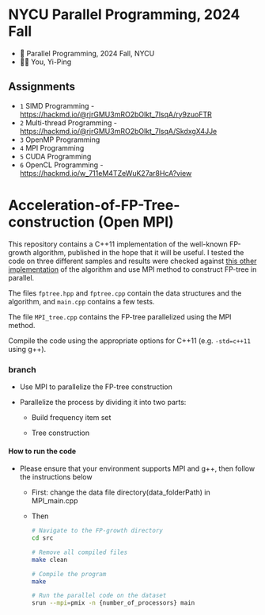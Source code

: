 # NYCU Parallel Programming, 2024 Fall

- 📖 Parallel Programming, 2024 Fall, NYCU
- 🧑‍🏫 You, Yi-Ping

Assignments
---

- `1` SIMD Programming - https://hackmd.io/@rjrGMU3mRO2bOlkt_7lsqA/ry9zuoFTR
- `2` Multi-thread Programming - https://hackmd.io/@rjrGMU3mRO2bOlkt_7lsqA/SkdxgX4JJe
- `3` OpenMP Programming
- `4` MPI Programming
- `5` CUDA Programming
- `6` OpenCL Programming - https://hackmd.io/w_711eM4TZeWuK27ar8HcA?view
   
# Acceleration-of-FP-Tree-construction (Open MPI)

This repository contains a C++11 implementation of the well-known FP-growth algorithm, published in the hope that it will be useful. I tested the code on three different samples and results were checked against [this other implementation](http://www.borgelt.net/fpgrowth.html) of the algorithm and use MPI method to construct FP-tree in parallel.

The files `fptree.hpp` and `fptree.cpp` contain the data structures and the algorithm, and `main.cpp` contains a few tests.

The file `MPI_tree.cpp` contains the FP-tree parallelized using the MPI method.

Compile the code using the appropriate options for C++11 (e.g. `-std=c++11` using g++).


### branch

* Use MPI to parallelize the FP-tree construction

* Parallelize the process by dividing it into two parts:        
    * Build frequency item set
    
    * Tree construction

#### How to run the code

* Please ensure that your environment supports MPI and g++, then follow the instructions below

   * First: change the data file directory(data_folderPath) in MPI_main.cpp 

   * Then
       ```bash
       # Navigate to the FP-growth directory
       cd src
   
       # Remove all compiled files
       make clean
   
       # Compile the program
       make
   
       # Run the parallel code on the dataset
      srun --mpi=pmix -n {number_of_processors} main
       ```


